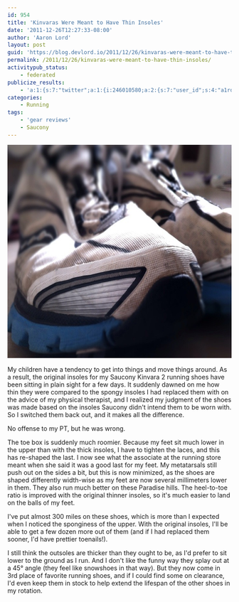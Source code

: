 ```yaml
---
id: 954
title: 'Kinvaras Were Meant to Have Thin Insoles'
date: '2011-12-26T12:27:33-08:00'
author: 'Aaron Lord'
layout: post
guid: 'https://blog.devlord.io/2011/12/26/kinvaras-were-meant-to-have-thin-insoles/'
permalink: /2011/12/26/kinvaras-were-meant-to-have-thin-insoles/
activitypub_status:
    - federated
publicize_results:
    - 'a:1:{s:7:"twitter";a:1:{i:246010580;a:2:{s:7:"user_id";s:4:"a1rd";s:7:"post_id";s:18:"151398781668167680";}}}'
categories:
    - Running
tags:
    - 'gear reviews'
    - Saucony
---
```


<p style="text-align:center;"><a href="/assets/img/2011/12/20111226-120702.jpg"><img class="size-full aligncenter" src="/assets/img/2011/12/20111226-120702.jpg" alt="20111226-120702.jpg" width="695" height="480" /></a></p>
My children have a tendency to get into things and move things around. As a result, the original insoles for my Saucony Kinvara 2 running shoes have been sitting in plain sight for a few days. It suddenly dawned on me how thin they were compared to the spongy insoles I had replaced them with on the advice of my physical therapist, and I realized my judgment of the shoes was made based on the insoles Saucony didn't intend them to be worn with. So I switched them back out, and it makes all the difference.

No offense to my PT, but he was wrong.

The toe box is suddenly much roomier. Because my feet sit much lower in the upper than with the thick insoles, I have to tighten the laces, and this has re-shaped the last. I now see what the associate at the running store meant when she said it was a good last for my feet. My metatarsals still push out on the sides a bit, but this is now minimized, as the shoes are shaped differently width-wise as my feet are now several millimeters lower in them. They also run much better on these Paradise hills. The heel-to-toe ratio is improved with the original thinner insoles, so it's much easier to land on the balls of my feet.

I've put almost 300 miles on these shoes, which is more than I expected when I noticed the sponginess of the upper. With the original insoles, I'll be able to get a few dozen more out of them (and if I had replaced them sooner, I'd have prettier toenails!).

I still think the outsoles are thicker than they ought to be, as I'd prefer to sit lower to the ground as I run. And I don't like the funny way they splay out at a 45° angle (they feel like snowshoes in that way). But they now come in 3rd place of favorite running shoes, and if I could find some on clearance, I'd even keep them in stock to help extend the lifespan of the other shoes in my rotation.